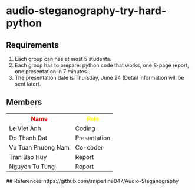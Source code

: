 # audio-steganography-try-hard-python
## Requirements
1. Each group can has at most 5 students.
2. Each group has to prepare: python code that works, one 8-page report, one presentation in 7 minutes.
3. The presentation date is Thursday, June 24 (Detail information will be sent later).
## Members
<table>
  <tr>
    <th style="color:red; font-weight:bold"> Name </th>
  	<th style="color:yellow; font-weight:bold"> Role </th>
  </tr>

  <tr>
  	<td> Le Viet Anh </td>
  	<td> Coding </td>
  </tr>
  
  <tr>
  	<td> Do Thanh Dat </td>
  	<td> Presentation </td>
  </tr>  

  <tr>
  	<td> Vu Tuan Phuong Nam </td>
  	<td> Co-coder </td>
  </tr>

  <tr>
  	<td> Tran Bao Huy </td>
  	<td> Report </td>
  </tr>
  
  <tr>
  	<td> Nguyen Tu Tung </td>
  	<td> Report </td>
  </tr>  
</table>
## References
https://github.com/sniperline047/Audio-Steganography 


